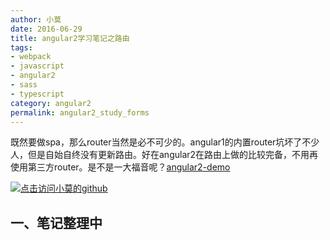 ```yaml
---
author: 小莫
date: 2016-06-29
title: angular2学习笔记之路由
tags:
- webpack
- javascript
- angular2
- sass
- typescript
category: angular2
permalink: angular2_study_forms
---
```

既然要做spa，那么router当然是必不可少的。angular1的内置router坑坏了不少人，但是自始自终没有更新路由。好在angular2在路由上做的比较完备，不用再使用第三方router。是不是一大福音呢？[angular2-demo](https://github.com/qq83387856/angular2-demo)
<!-- more -->
[![点击访问小莫的github](http://static.xiaomo.info/images/angular.png)](https://github.com/qq83387856)

## 一、笔记整理中
